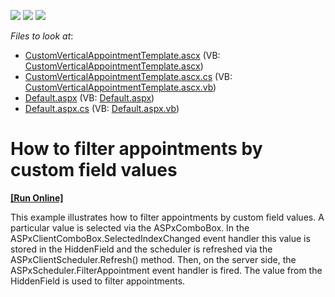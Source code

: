 <!-- default badges list -->
![](https://img.shields.io/endpoint?url=https://codecentral.devexpress.com/api/v1/VersionRange/128546835/15.2.4%2B)
[![](https://img.shields.io/badge/Open_in_DevExpress_Support_Center-FF7200?style=flat-square&logo=DevExpress&logoColor=white)](https://supportcenter.devexpress.com/ticket/details/E2659)
[![](https://img.shields.io/badge/📖_How_to_use_DevExpress_Examples-e9f6fc?style=flat-square)](https://docs.devexpress.com/GeneralInformation/403183)
<!-- default badges end -->
<!-- default file list -->
*Files to look at*:

* [CustomVerticalAppointmentTemplate.ascx](./CS/WebSite/CustomSchedulerForms/CustomVerticalAppointmentTemplate.ascx) (VB: [CustomVerticalAppointmentTemplate.ascx](./VB/WebSite/CustomSchedulerForms/CustomVerticalAppointmentTemplate.ascx))
* [CustomVerticalAppointmentTemplate.ascx.cs](./CS/WebSite/CustomSchedulerForms/CustomVerticalAppointmentTemplate.ascx.cs) (VB: [CustomVerticalAppointmentTemplate.ascx.vb](./VB/WebSite/CustomSchedulerForms/CustomVerticalAppointmentTemplate.ascx.vb))
* [Default.aspx](./CS/WebSite/Default.aspx) (VB: [Default.aspx](./VB/WebSite/Default.aspx))
* [Default.aspx.cs](./CS/WebSite/Default.aspx.cs) (VB: [Default.aspx.vb](./VB/WebSite/Default.aspx.vb))
<!-- default file list end -->
# How to filter appointments by custom field values
<!-- run online -->
**[[Run Online]](https://codecentral.devexpress.com/e2659/)**
<!-- run online end -->


<p>This example illustrates how to filter appointments by custom field values. A particular value is selected via the ASPxComboBox. In the ASPxClientComboBox.SelectedIndexChanged event handler this value is stored in the HiddenField and the scheduler is refreshed via the ASPxClientScheduler.Refresh() method. Then, on the server side, the ASPxScheduler.FilterAppointment event handler is fired. The value from the HiddenField is used to filter appointments.</p>

<br/>


